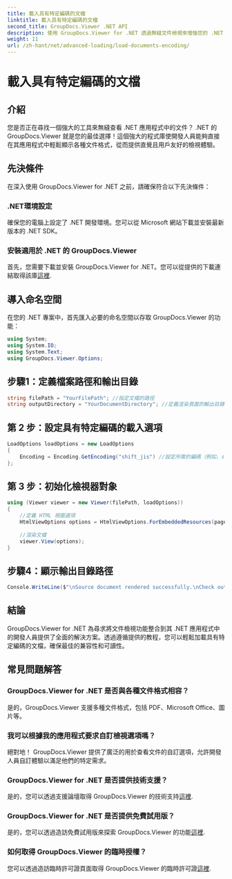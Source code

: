 ```yaml
---
title: 載入具有特定編碼的文檔
linktitle: 載入具有特定編碼的文檔
second_title: GroupDocs.Viewer .NET API
description: 使用 GroupDocs.Viewer for .NET 透過無縫文件檢視來增強您的 .NET 應用程式。輕鬆載入具有特定編碼的文件並自訂檢視體驗。
weight: 11
url: /zh-hant/net/advanced-loading/load-documents-encoding/
---
```


# 載入具有特定編碼的文檔

## 介紹
您是否正在尋找一個強大的工具來無縫查看 .NET 應用程式中的文件？ .NET 的 GroupDocs.Viewer 就是您的最佳選擇！這個強大的程式庫使開發人員能夠直接在其應用程式中輕鬆顯示各種文件格式，從而提供直覺且用戶友好的檢視體驗。
## 先決條件
在深入使用 GroupDocs.Viewer for .NET 之前，請確保符合以下先決條件：
### .NET環境設定
確保您的電腦上設定了 .NET 開發環境。您可以從 Microsoft 網站下載並安裝最新版本的 .NET SDK。
### 安裝適用於 .NET 的 GroupDocs.Viewer
首先，您需要下載並安裝 GroupDocs.Viewer for .NET。您可以從提供的下載連結取得該庫[這裡](https://releases.groupdocs.com/viewer/net/).

## 導入命名空間
在您的 .NET 專案中，首先匯入必要的命名空間以存取 GroupDocs.Viewer 的功能：
```csharp
using System;
using System.IO;
using System.Text;
using GroupDocs.Viewer.Options;
```

## 步驟1：定義檔案路徑和輸出目錄
```csharp
string filePath = "YourFilePath"; //指定文檔的路徑
string outputDirectory = "YourDocumentDirectory"; //定義渲染頁面的輸出目錄
```
## 第 2 步：設定具有特定編碼的載入選項
```csharp
LoadOptions loadOptions = new LoadOptions
{
    Encoding = Encoding.GetEncoding("shift_jis") //設定所需的編碼（例如，shift_jis）
};
```
## 第 3 步：初始化檢視器對象
```csharp
using (Viewer viewer = new Viewer(filePath, loadOptions))
{
    //定義 HTML 視圖選項
    HtmlViewOptions options = HtmlViewOptions.ForEmbeddedResources(pageFilePathFormat);
    
    //渲染文檔
    viewer.View(options);
}
```
## 步驟4：顯示輸出目錄路徑
```csharp
Console.WriteLine($"\nSource document rendered successfully.\nCheck output in {outputDirectory}.");
```

## 結論
GroupDocs.Viewer for .NET 為尋求將文件檢視功能整合到其 .NET 應用程式中的開發人員提供了全面的解決方案。透過遵循提供的教程，您可以輕鬆加載具有特定編碼的文檔，確保最佳的兼容性和可讀性。
## 常見問題解答
### GroupDocs.Viewer for .NET 是否與各種文件格式相容？
是的，GroupDocs.Viewer 支援多種文件格式，包括 PDF、Microsoft Office、圖片等。
### 我可以根據我的應用程式要求自訂檢視選項嗎？
絕對地！ GroupDocs.Viewer 提供了廣泛的用於查看文件的自訂選項，允許開發人員自訂體驗以滿足他們的特定需求。
### GroupDocs.Viewer for .NET 是否提供技術支援？
是的，您可以透過支援論壇取得 GroupDocs.Viewer 的技術支持[這裡](https://forum.groupdocs.com/c/viewer/9).
### GroupDocs.Viewer for .NET 是否提供免費試用版？
是的，您可以透過造訪免費試用版來探索 GroupDocs.Viewer 的功能[這裡](https://releases.groupdocs.com/).
### 如何取得 GroupDocs.Viewer 的臨時授權？
您可以透過造訪臨時許可證頁面取得 GroupDocs.Viewer 的臨時許可證[這裡](https://purchase.groupdocs.com/temporary-license/).